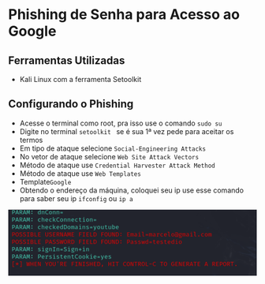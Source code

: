 # Phishing de Senha para Acesso ao Google
## Ferramentas Utilizadas

- Kali Linux com a ferramenta Setoolkit

## Configurando o Phishing
- Acesse o terminal como root, pra isso use o comando ``` sudo su ```
- Digite no terminal ``` setoolkit  ``` se é sua 1ª vez pede para aceitar os termos
- Em tipo de ataque selecione ``` Social-Engineering Attacks ```
- No vetor de ataque selecione ``` Web Site Attack Vectors ```
- Método de ataque use ```Credential Harvester Attack Method ```
- Método de ataque use ``` Web Templates ```
- Template``` Google ```
- Obtendo o endereço da máquina, coloquei seu ip use esse comando para saber seu ip  ``` ifconfig ``` ou ``` ip a ```

![Alt text](./password.png "Optional title")


